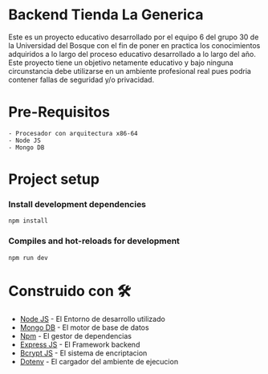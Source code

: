 # Backend Tienda La Generica

Este es un proyecto educativo desarrollado por el equipo 6 del grupo 30 de la Universidad del Bosque con el fin de poner en practica los conocimientos adquiridos a lo largo del proceso educativo desarrollado a lo largo del año. Este proyecto tiene un objetivo netamente educativo y bajo ninguna circunstancia debe utilizarse en un ambiente profesional real pues podria contener fallas de seguridad y/o privacidad.

# Pre-Requisitos

```
- Procesador con arquitectura x86-64
- Node JS
- Mongo DB
```

# Project setup

### Install development dependencies

```
npm install
```

### Compiles and hot-reloads for development

```
npm run dev
```

# Construido con 🛠️

- [Node JS](https://nodejs.org/es/) - El Entorno de desarrollo utilizado
- [Mongo DB](https://www.mongodb.com/) - El motor de base de datos
- [Npm](https://www.npmjs.com/) - El gestor de dependencias
- [Express JS](https://expressjs.com/) - El Framework backend
- [Bcrypt JS](https://www.npmjs.com/package/bcryptjs) - El sistema de encriptacion
- [Dotenv](https://www.npmjs.com/package/dotenv) - El cargador del ambiente de ejecucion
